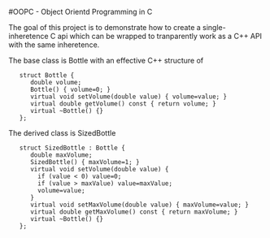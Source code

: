 #OOPC - Object Orientd Programming in C


The goal of this project is to demonstrate how to create a single-inheretence
C api which can be wrapped to tranparently work as a C++ API with the same
inheretence.


The base class is Bottle with an effective C++ structure of
```
   struct Bottle {
      double volume;
      Bottle() { volume=0; }
      virtual void setVolume(double value) { volume=value; }
      virtual double getVolume() const { return volume; }
      virtual ~Bottle() {}
   };
```
The derived class is SizedBottle
```
   struct SizedBottle : Bottle {
      double maxVolume;
      SizedBottle() { maxVolume=1; }
      virtual void setVolume(double value) {
        if (value < 0) value=0;
        if (value > maxValue) value=maxValue;
        volume=value;
      }
      virtual void setMaxVolume(double value) { maxVolume=value; }
      virtual double getMaxVolume() const { return maxVolume; }
      virtual ~Bottle() {}
   };
```



